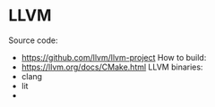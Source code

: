 # LLVM

Source code:
- https://github.com/llvm/llvm-project
How to build:
- https://llvm.org/docs/CMake.html
LLVM binaries:
- clang
- lit
- 
